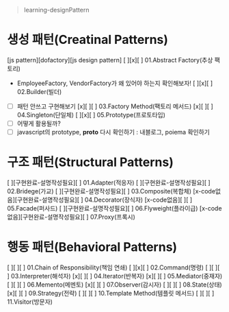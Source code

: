 > learning-designPattern

# 생성 패턴(Creatinal Patterns)
[js pattern][dofactory][js design pattern]
[ ][x][ ] 01.Abstract Factory(추상 팩토리)
  - EmployeeFactory, VendorFactory가 왜 있어야 하는지 확인해보자!
[ ][x][ ] 02.Builder(빌더)
  - [ ] 패턴 안쓰고 구현해보기 
[x][ ][ ] 03.Factory Method(팩토리 메서드)
[x][ ][ ] 04.Singleton(단일체)
[ ][x][ ] 05.Prototype(프로토타입)
  - [ ] 어떻게 활용될까? 
  - [ ] javascript의 prototype, __proto__ 다시 확인하기 
    : 내블로그, poiema 확인하기 

# 구조 패턴(Structural Patterns)
[ ][구현완료-설명작성필요][ ] 01.Adapter(적응자)
[ ][구현완료-설명작성필요][ ] 02.Bridege(가교)
[ ][구현완료-설명작성필요][ ] 03.Composite(복합체)
[x-code없음][구현완료-설명작성필요][ ] 04.Decorator(장식자)
[x-code없음][ ][ ] 05.Facade(퍼사드)
[ ][구현완료-설명작성필요][ ] 06.Flyweight(플라이급)
[x-code없음][구현완료-설명작성필요][ ] 07.Proxy(프록시)

# 행동 패턴(Behavioral Patterns)
[ ][ ][ ] 01.Chain of Responsibility(책임 연쇄)
[ ][x][ ] 02.Command(명령)
[ ][ ][ ] 03.Interpreter(해석자)
[x][ ][ ] 04.Iterator(반복자)
[x][ ][ ] 05.Mediator(중재자)
[ ][ ][ ] 06.Memento(메멘토)
[x][ ][ ] 07.Observer(감시자)
[ ][ ][ ] 08.State(상태)
[x][ ][ ] 09.Strategy(전략)
[ ][ ][ ] 10.Template Method(템플릿 메서드)
[ ][ ][ ] 11.Visitor(방문자)
